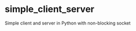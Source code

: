 simple_client_server
====================

Simple client and server in Python with non-blocking socket
